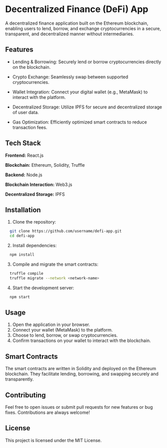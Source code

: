 
# Decentralized Finance (DeFi) App

A decentralized finance application built on the Ethereum blockchain, enabling users to lend, borrow, and exchange cryptocurrencies in a secure, transparent, and decentralized manner without intermediaries.
## Features

- Lending & Borrowing: Securely lend or borrow cryptocurrencies directly on the blockchain.
- Crypto Exchange: Seamlessly swap between supported cryptocurrencies.

- Wallet Integration: Connect your digital wallet (e.g., MetaMask) to interact with the platform.

- Decentralized Storage: Utilize IPFS for secure and decentralized storage of user data.
- Gas Optimization: Efficiently optimized smart contracts to reduce transaction fees.

## Tech Stack

**Frontend:** React.js

**Blockchain:** Ethereum, Solidity, Truffle

**Backend:** Node.js

**Blockchain Interaction:** Web3.js

**Decentralized Storage:** IPFS


## Installation

1. Clone the repository:

```bash
  git clone https://github.com/username/defi-app.git
  cd defi-app

```
2. Install dependencies:

```bash
  npm install
```
3. Compile and migrate the smart contracts:

```bash
  truffle compile
  truffle migrate --network <network-name>
```

4. Start the development server:

```bash
  npm start
```


## Usage

1. Open the application in your browser.
2. Connect your wallet (MetaMask) to the platform.
3. Choose to lend, borrow, or swap cryptocurrencies.
4. Confirm transactions on your wallet to interact with the blockchain.

## Smart Contracts

The smart contracts are written in Solidity and deployed on the Ethereum blockchain. They facilitate lending, borrowing, and swapping securely and transparently.
## Contributing

Feel free to open issues or submit pull requests for new features or bug fixes. Contributions are always welcome!
## License


This project is licensed under the MIT License.






